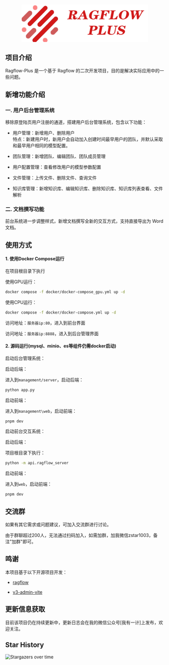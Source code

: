 <div align="center">
  <img src="assets/ragflow-plus.png" width="400" alt="Ragflow-Plus">
</div>

## 项目介绍

Ragflow-Plus 是一个基于 Ragflow 的二次开发项目，目的是解决实际应用中的一些问题。

## 新增功能介绍

### 一. 用户后台管理系统

移除原登陆页用户注册的通道，搭建用户后台管理系统，包含以下功能：

- 用户管理：新增用户、删除用户  
  特点：新建用户时，新用户会自动加入创建时间最早用户的团队，并默认采取和最早用户相同的模型配置。

- 团队管理：新增团队、编辑团队、团队成员管理

- 用户配置管理：查看修改用户的模型参数配置

- 文件管理：上传文件、删除文件、查询文件

- 知识库管理：新增知识库、编辑知识库、删除知识库、知识库列表查看、文件解析

### 二. 文档撰写功能

前台系统进一步调整样式，新增文档撰写全新的交互方式，支持直接导出为 Word 文档。

## 使用方式

#### 1. 使用Docker Compose运行

在项目根目录下执行

使用GPU运行：
```bash
docker compose -f docker/docker-compose_gpu.yml up -d
```

使用CPU运行：
```bash
docker compose -f docker/docker-compose.yml up -d
```

访问地址：`服务器ip:80`，进入到前台界面

访问地址：`服务器ip:8888`，进入到后台管理界面


#### 2. 源码运行(mysql、minio、es等组件仍需docker启动)

启动后台管理系统：

启动后端：

进入到`management/server`，启动后端：

```bash
python app.py
```

启动前端：

进入到`management\web`，启动前端：

```bash
pnpm dev
```

启动前台交互系统：

启动后端：

项目根目录下执行：

```bash
python -m api.ragflow_server
```

启动前端：

进入到`web`，启动前端：

```bash
pnpm dev
```


## 交流群
如果有其它需求或问题建议，可加入交流群进行讨论。

由于群聊超过200人，无法通过扫码加入，如需加群，加我微信zstar1003，备注"加群"即可。

## 鸣谢

本项目基于以下开源项目开发：

- [ragflow](https://github.com/infiniflow/ragflow)

- [v3-admin-vite](https://github.com/un-pany/v3-admin-vite)

## 更新信息获取

目前该项目仍在持续更新中，更新日志会在我的微信公众号[我有一计]上发布，欢迎关注。

## Star History

![Stargazers over time](https://starchart.cc/zstar1003/ragflow-plus.svg)